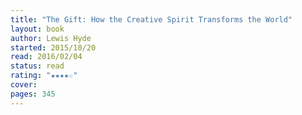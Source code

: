 ```yaml
---
title: "The Gift: How the Creative Spirit Transforms the World"
layout: book
author: Lewis Hyde
started: 2015/10/20
read: 2016/02/04
status: read
rating: "★★★★☆"
cover: 
pages: 345
---
```

